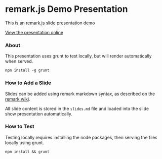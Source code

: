 # remark.js Demo Presentation

This is an [remark.js](http://remarkjs.com/) slide presentation demo

[View the presentation online](http://marinels.github.io/presentations/remark-test)

### About

This presentation uses grunt to test locally, but will render automatically when served.

`npm install -g grunt`

### How to Add a Slide

Slides can be added using remark markdown syntax, as described on the [remark wiki](https://github.com/gnab/remark/wiki).

All slide content is stored in the `slides.md` file and loaded into the slide show presentation automatically.

### How to Test

Testing locally requires installing the node packages, then serving the files locally using grunt.

`npm install && grunt`
